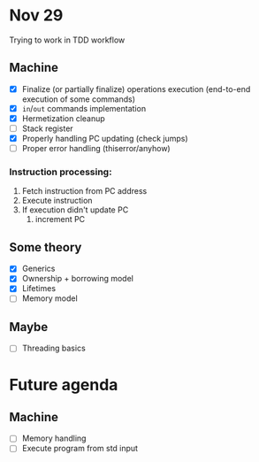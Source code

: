 # Nov 29

Trying to work in TDD workflow

## Machine

* [x] Finalize (or partially finalize) operations execution (end-to-end execution of some commands)
* [x] `in`/`out` commands implementation
* [x] Hermetization cleanup
* [ ] Stack register
* [x] Properly handling PC updating (check jumps)
* [ ] Proper error handling (thiserror/anyhow)

### Instruction processing:

1. Fetch instruction from PC address
2. Execute instruction
3. If execution didn't update PC
    1. increment PC

## Some theory

* [x] Generics
* [x] Ownership + borrowing model
* [x] Lifetimes
* [ ] Memory model

## Maybe

* [ ] Threading basics


# Future agenda

## Machine

* [ ] Memory handling
* [ ] Execute program from std input